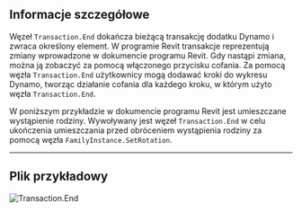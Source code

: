 ## Informacje szczegółowe
Węzeł `Transaction.End` dokańcza bieżącą transakcję dodatku Dynamo i zwraca określony element. W programie Revit transakcje reprezentują zmiany wprowadzone w dokumencie programu Revit. Gdy nastąpi zmiana, można ją zobaczyć za pomocą włączonego przycisku cofania. Za pomocą węzła `Transaction.End` użytkownicy mogą dodawać kroki do wykresu Dynamo, tworząc działanie cofania dla każdego kroku, w którym użyto węzła `Transaction.End`.

W poniższym przykładzie w dokumencie programu Revit jest umieszczane wystąpienie rodziny. Wywoływany jest węzeł `Transaction.End` w celu ukończenia umieszczania przed obróceniem wystąpienia rodziny za pomocą węzła `FamilyInstance.SetRotation`.

___
## Plik przykładowy

![Transaction.End](./Revit.Transaction.Transaction.End_img.jpg)
